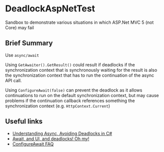 # DeadlockAspNetTest

Sandbox to demonstrate various situations in which ASP.Net MVC 5 (not Core) may fail

## Brief Summary

Use `async/await`

Using `GetAwaiter().GetResult()` could result if deadlocks if the synchronization context that is synchronously waiting for the result is also the synchronization context that has to run the continuation of the async API call.

Using `ConfigureAwait(false)` can prevent the deadlock as it allows continuations to run on the default synchronization context, but may cause problems if the continuation callback references something the synchronization context (e.g. `HttpContext.Current`)

## Useful links

- [Understanding Async, Avoiding Deadlocks in C#](https://medium.com/rubrikkgroup/understanding-async-avoiding-deadlocks-e41f8f2c6f5d)
- [Await, and UI, and deadlocks! Oh my!](https://devblogs.microsoft.com/pfxteam/await-and-ui-and-deadlocks-oh-my/)
- [ConfigureAwait FAQ](https://devblogs.microsoft.com/dotnet/configureawait-faq/)
